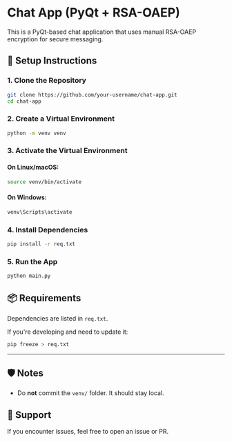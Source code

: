 # Chat App (PyQt + RSA-OAEP)

This is a PyQt-based chat application that uses manual RSA-OAEP encryption for secure messaging.

## 🧱 Setup Instructions

### 1. Clone the Repository

```bash
git clone https://github.com/your-username/chat-app.git
cd chat-app
````

### 2. Create a Virtual Environment

```bash
python -m venv venv
```

### 3. Activate the Virtual Environment

#### On Linux/macOS:

```bash
source venv/bin/activate
```

#### On Windows:

```bash
venv\Scripts\activate
```

### 4. Install Dependencies

```bash
pip install -r req.txt
```

### 5. Run the App

```bash
python main.py
```

## 📦 Requirements

Dependencies are listed in `req.txt`.

If you're developing and need to update it:

```bash
pip freeze > req.txt
```

---

## 🛡 Notes

* Do **not** commit the `venv/` folder. It should stay local.

## 🙋 Support

If you encounter issues, feel free to open an issue or PR.

